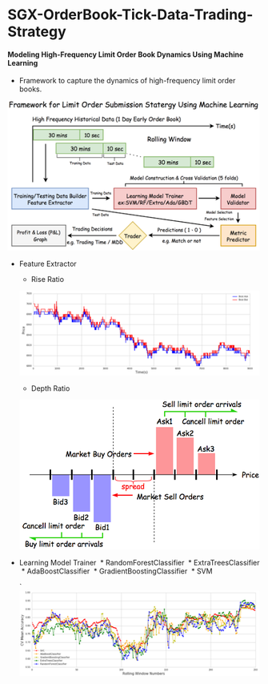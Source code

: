 # SGX-OrderBook-Tick-Data-Trading-Strategy

#### Modeling High-Frequency Limit Order Book Dynamics Using Machine Learning 

* Framework to capture the dynamics of high-frequency limit order books.

![png](Graph/pipline.png)

* Feature Extractor

  * Rise Ratio
  
  ![png](Graph/Price_B1A1.png)

  * Depth Ratio
  
  ![png](Graph/depth.png)
 
* Learning Model Trainer
  * RandomForestClassifier
  * ExtraTreesClassifier
  * AdaBoostClassifier
  * GradientBoostingClassifier
  * SVM
  
  `![png](Graph/CV_Best_Model.png)
 


